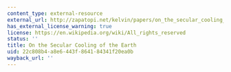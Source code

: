 ```yaml
---
content_type: external-resource
external_url: http://zapatopi.net/kelvin/papers/on_the_secular_cooling_of_the_earth.html
has_external_license_warning: true
license: https://en.wikipedia.org/wiki/All_rights_reserved
status: ''
title: On the Secular Cooling of the Earth
uid: 22c808b4-a8e6-443f-8641-84341f20ea0b
wayback_url: ''
---
```

